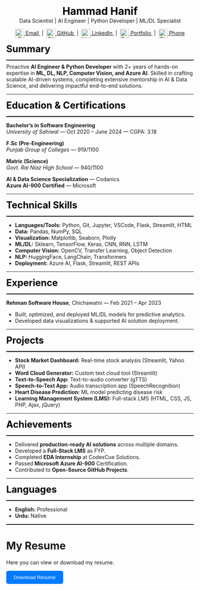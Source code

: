 <p align="center">
    <span style="color:black; font-size:2em;"><strong>Hammad Hanif</strong></span><br>
    Data Scientist | AI Engineer | Python Developer | ML/DL Specialist<br>
</p>

<p align="center">
    <a href="mailto:hamadhanif267@gmail.com" title="Email">
        <img src="https://cdn.jsdelivr.net/npm/@fortawesome/fontawesome-free@6.4.2/svgs/solid/envelope.svg" alt="Email" width="24" style="vertical-align:middle;"/> Email
    </a> &nbsp;|&nbsp;
    <a href="https://github.com/hammadhanif267" title="GitHub">
        <img src="https://cdn.jsdelivr.net/npm/@fortawesome/fontawesome-free@6.4.2/svgs/brands/github.svg" alt="GitHub" width="24" style="vertical-align:middle;"/> GitHub
    </a> &nbsp;|&nbsp;
    <a href="https://www.linkedin.com/in/hammad-hanif-153a182bb/" title="LinkedIn">
        <img src="https://cdn.jsdelivr.net/npm/@fortawesome/fontawesome-free@6.4.2/svgs/brands/linkedin.svg" alt="LinkedIn" width="24" style="vertical-align:middle;"/> LinkedIn
    </a> &nbsp;|&nbsp;
    <a href="https://hammadhanif267.github.io/My_AI_Portfolio/" title="Portfolio">
        <img src="https://cdn.jsdelivr.net/npm/@fortawesome/fontawesome-free@6.4.2/svgs/solid/briefcase.svg" alt="Portfolio" width="24" style="vertical-align:middle;"/> Portfolio
    </a> &nbsp;|&nbsp;
    <a href="tel:+923017379199" title="Phone">
        <img src="https://cdn.jsdelivr.net/npm/@fortawesome/fontawesome-free@6.4.2/svgs/solid/phone.svg" alt="Phone" width="24" style="vertical-align:middle;"/> Phone
    </a>
</p>

<span style="color:black; font-size:1.8em;"><strong>Summary</strong></span>
<div style="height:2px; background-color:#000; margin:8px 0;"></div>
<p style="margin-top:4px;">
    Proactive <strong>AI Engineer & Python Developer</strong> with 2+ years of hands-on expertise in <strong>ML, DL, NLP, Computer Vision, and Azure AI</strong>. Skilled in crafting scalable AI-driven systems, completing extensive mentorship in AI & Data Science, and delivering impactful end-to-end solutions.
</p>

---

<span style="color:black; font-size:1.8em;"><strong>Education & Certifications</strong></span>
<div style="height:2px; background-color:#000; margin:8px 0;"></div>

<strong>Bachelor’s in Software Engineering</strong>  
<em>University of Sahiwal</em> — Oct 2020 – June 2024 — CGPA: 3.18  

<strong>F.Sc (Pre-Engineering)</strong>  
<em>Punjab Group of Colleges</em> — 919/1100  

<strong>Matric (Science)</strong>  
<em>Govt. Rai Niaz High School</em> — 940/1100  

<strong>AI & Data Science Specialization</strong> — Codanics  
<strong>Azure AI-900 Certified</strong> — Microsoft  

---

<span style="color:black; font-size:1.8em;"><strong>Technical Skills</strong></span>
<div style="height:2px; background-color:#000; margin:8px 0;"></div>

- <strong>Languages/Tools:</strong> Python, Git, Jupyter, VSCode, Flask, Streamlit, HTML  
- <strong>Data:</strong> Pandas, NumPy, SQL  
- <strong>Visualization:</strong> Matplotlib, Seaborn, Plotly  
- <strong>ML/DL:</strong> Sklearn, TensorFlow, Keras, CNN, RNN, LSTM  
- <strong>Computer Vision:</strong> OpenCV, Transfer Learning, Object Detection  
- <strong>NLP:</strong> HuggingFace, LangChain, Transformers  
- <strong>Deployment:</strong> Azure AI, Flask, Streamlit, REST APIs  

---

<span style="color:black; font-size:1.8em;"><strong>Experience</strong></span>
<div style="height:2px; background-color:#000; margin:8px 0;"></div>

<strong>Rehman Software House</strong>, Chichawatni — Feb 2021 – Apr 2023  

- Built, optimized, and deployed ML/DL models for predictive analytics.  
- Developed data visualizations & supported AI solution deployment.  

---

<span style="color:black; font-size:1.8em;"><strong>Projects</strong></span>
<div style="height:2px; background-color:#000; margin:8px 0;"></div>

- <strong>Stock Market Dashboard:</strong> Real-time stock analysis (Streamlit, Yahoo API)  
- <strong>Word Cloud Generator:</strong> Custom text cloud tool (Streamlit)  
- <strong>Text-to-Speech App:</strong> Text-to-audio converter (gTTS)  
- <strong>Speech-to-Text App:</strong> Audio transcription app (SpeechRecognition)  
- <strong>Heart Disease Prediction:</strong> ML model predicting disease risk  
- <strong>Learning Management System (LMS):</strong> Full-stack LMS (HTML, CSS, JS, PHP, Ajax, jQuery)  

---

<span style="color:black; font-size:1.8em;"><strong>Achievements</strong></span>
<div style="height:2px; background-color:#000; margin:8px 0;"></div>

- Delivered <strong>production-ready AI solutions</strong> across multiple domains.  
- Developed a <strong>Full-Stack LMS</strong> as FYP.  
- Completed <strong>EDA Internship</strong> at CodexCue Solutions.  
- Passed <strong>Microsoft Azure AI-900</strong> Certification.  
- Contributed to <strong>Open-Source GitHub Projects</strong>.  

---

<span style="color:black; font-size:1.8em;"><strong>Languages</strong></span>
<div style="height:2px; background-color:#000; margin:8px 0;"></div>

- <strong>English:</strong> Professional  
- <strong>Urdu:</strong> Native  

<div style="height:2px; background-color:#000; margin:8px 0;"></div>


# My Resume

Here you can view or download my resume.

<a href="Hammad_Hanif_Resume.pdf" download>
    <button style="padding:10px 20px;background-color:#007BFF;color:white;border:none;border-radius:5px;">
        Download Resume
    </button>
</a>

